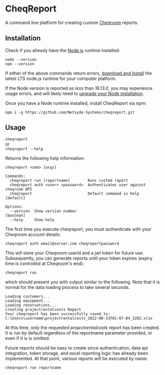 CheqReport
==========

A command line platform for creating custom [Cheqroom](https://www.cheqroom.com/) reports. 

## Installation

Check if you already have the [Node.js](https://nodejs.org/) runtime installed:  

`node --version`  
`npm --version`  

If either of the above commands return errors, [download and install](https://nodejs.org/) the latest LTS node.js runtime for your computer platform. 

If the Node version is reported as *less* than *16.13.0*, you may experience usage errors, and will likely need to [upgrade your Node installation](https://nodejs.org/).

Once you have a Node runtime installed, install CheqReport via npm: 

`npm i -g https://github.com/Netsyde-Systems/cheqreport.git`

## Usage

`cheqreport`  
or   
`cheqreport --help`  

Returns the following help information: 

```
cheqreport <cmd> [args]

Commands:
  cheqreport run [reportname]        Runs custom report
  cheqreport auth <user> <password>  Authenticates user against cheqroom API
  cheqreport                         Default command is help           [default]

Options:
  --version  Show version number                                       [boolean]
  --help     Show help
```

The first time you execute cheqreport, you must authenticate with your Cheqroom account details: 

`cheqreport auth email@server.com cheqreportpassword`

This will store your Cheqroom userid and a jwt token for future use.  Subsequently, you can generate reports until your token expires (expiry time is controlled at Cheqroom's end): 

`cheqreport run`

which should present you with output similar to the following.  Note that it is normal for the data loading process to take several seconds.  


```
Loading customers...
Loading equipment...
Loading reservations...
Creating projectrentalcosts Report
Your cheqreport has been successfully saved to: C:\Users\username\projectrentalcosts_2022-08-23T01-07-04_328Z.xlsx
```


At this time, only the requested *projectrentalcosts* report has been created.  It is run by default regardless of the reportname parameter provided, or even if it is is omitted.  

Future reports should be easy to create since authentication, data api integration, token storage, and excel reporting logic has already been implemented. At that point, various reports will be executed by name: 

`cheqreport run reportname`
